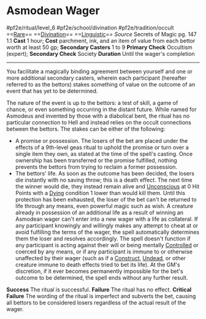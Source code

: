 # Asmodean Wager
#pf2e/ritual/level_6 #pf2e/school/divination #pf2e/tradition/occult
==[Rare](../../../rules/traits/rare.md)== ==[Divination](../../../rules/traits/divination.md)== ==[Linguistic](../../../rules/traits/linguistic.md)==
*Source* Secrets of Magic pg. 147 1.1
**Cast** 1 hour; **Cost** parchment, ink, and an item of value from each bettor worth at least 50 gp; **Secondary Casters** 1 to 9
**Primary Check** Occultism (expert); **Secondary Check** Society
**Duration** Until the wager's completion

---
You facilitate a magically binding agreement between yourself and one or more additional secondary casters, wherein each participant (hereafter referred to as the bettors) stakes something of value on the outcome of an event that has yet to be determined.

The nature of the event is up to the bettors: a test of skill, a game of chance, or even something occurring in the distant future. While named for Asmodeus and invented by those with a diabolical bent, the ritual has no particular connection to Hell and instead relies on the occult connections between the bettors. The stakes can be either of the following:
- A promise or possession. The losers of the bet are placed under the effects of a 9th-level geas ritual to uphold the promise or turn over a single item they own, as stated at the time of the spell's casting. Once ownership has been transferred or the promise fulfilled, nothing prevents the bettors from trying to reclaim a former possession.
- The bettors' life. As soon as the outcome has been decided, the losers die instantly with no saving throw; this is a death effect. The next time the winner would die, they instead remain alive and [Unconscious](../../../Conditions/Unconscious.md) at 0 Hit Points with a [Dying](../../../Conditions/Dying.md) condition 1 lower than would kill them. Until this protection has been exhausted, the loser of the bet can't be returned to life through any means, even powerful magic such as wish. A creature already in possession of an additional life as a result of winning an Asmodean wager can't enter into a new wager with a life as collateral.
If any participant knowingly and willingly makes any attempt to cheat at or avoid fulfilling the terms of the wager, the spell automatically determines them the loser and resolves accordingly. The spell doesn't function if any participant is acting against their will or being mentally [Controlled](../../../Conditions/Controlled.md) or coerced by any means, or if any participant is immune to or otherwise unaffected by their wager (such as if a [Construct](../../../rules/traits/construct.md), [Undead](../../../rules/traits/undead.md), or other creature immune to death effects tried to bet its life). At the GM's discretion, if it ever becomes permanently impossible for the bet's outcome to be determined, the spell ends without any further result.

**Success** The ritual is successful.
**Failure** The ritual has no effect.
**Critical Failure** The wording of the ritual is imperfect and subverts the bet, causing all bettors to be considered losers regardless of the actual result of the wager.